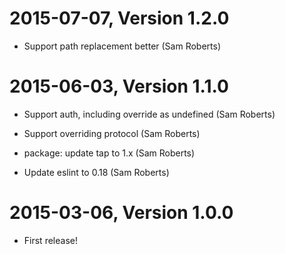 2015-07-07, Version 1.2.0
=========================

 * Support path replacement better (Sam Roberts)


2015-06-03, Version 1.1.0
=========================

 * Support auth, including override as undefined (Sam Roberts)

 * Support overriding protocol (Sam Roberts)

 * package: update tap to 1.x (Sam Roberts)

 * Update eslint to 0.18 (Sam Roberts)


2015-03-06, Version 1.0.0
=========================

 * First release!
